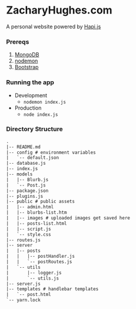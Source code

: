 # ZacharyHughes.com

A personal website powered by [Hapi.js](https://hapijs.com/)

### Prereqs

1. [MongoDB](https://docs.mongodb.com/manual/tutorial/install-mongodb-on-os-x/)
2. [nodemon](https://nodemon.io/)
3. [Bootstrap](https://getbootstrap.com/docs/4.3/getting-started/download/)

### Running the app
- Development
    - `nodemon index.js`
- Production
    - `node index.js`

### Directory Structure

```txt
.
|-- README.md
|-- config # environment variables
|   `-- default.json
|-- database.js
|-- index.js
|-- models
|   |-- Blurb.js
|   `-- Post.js
|-- package.json
|-- plugins.js
|-- public # public assets
|   |-- admin.html
|   |-- blurbs-list.htm
|   |-- images # uploaded images get saved here
|   |-- posts-list.html
|   |-- script.js
|   `-- style.css
|-- routes.js
|-- server
|   |-- posts
|   |   |-- postHandler.js
|   |   `-- postRoutes.js
|   `-- utils
|       |-- logger.js
|       `-- utils.js
|-- server.js
|-- templates # handlebar templates
|   `-- post.html
`-- yarn.lock
```


